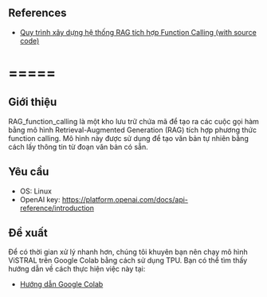 ## References
- [Quy trình xây dựng hệ thống RAG tích hợp Function Calling (with source code)]()

=====
=====

## **Giới thiệu**

RAG_function_calling là một kho lưu trữ chứa mã để tạo ra các cuộc gọi hàm bằng mô hình Retrieval-Augmented Generation (RAG) tích hợp phương thức function calling. Mô hình này được sử dụng để tạo văn bản tự nhiên bằng cách lấy thông tin từ đoạn văn bản có sẵn.

## **Yêu cầu**
- OS: Linux
- OpenAI key: https://platform.openai.com/docs/api-reference/introduction


## **Đề xuất**

Để có thời gian xử lý nhanh hơn, chúng tôi khuyên bạn nên chạy mô hình ViSTRAL trên Google Colab bằng cách sử dụng TPU. Bạn có thể tìm thấy hướng dẫn về cách thực hiện việc này tại:

* [Hướng dẫn Google Colab](https://colab.research.google.com/drive/18EnSHo3YkZfht_-0Sx-2exllJhzRuICW?usp=sharing)
